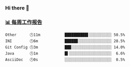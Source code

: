 ### Hi there 👋

<!-- waka-box start -->
### <a href="https://gist.github.com/b3f90cfdb958d2401b019f821c34c859" target="_blank">📊 每周工作报告</a>
```text
Other      🕓11m           ██████████▌░░░░░░░░░░ 50.5%
INI        🕓6m            █████▉░░░░░░░░░░░░░░░ 28.5%
Git Config 🕓3m            ██▉░░░░░░░░░░░░░░░░░░ 14.0%
Java       🕓1m            █▍░░░░░░░░░░░░░░░░░░░  6.6%
AsciiDoc   🕓0s            ░░░░░░░░░░░░░░░░░░░░░  0.5%
```
<!-- waka-box end -->

<!--
**yiningv/yiningv** is a ✨ _special_ ✨ repository because its `README.md` (this file) appears on your GitHub profile.
Here are some ideas to get you started:
- 🔭 I’m currently working on ...
- 🌱 I’m currently learning ...
- 👯 I’m looking to collaborate on ...
- 🤔 I’m looking for help with ...
- 💬 Ask me about ...
- 📫 How to reach me: ...
- 😄 Pronouns: ...
- ⚡ Fun fact: ...
-->
